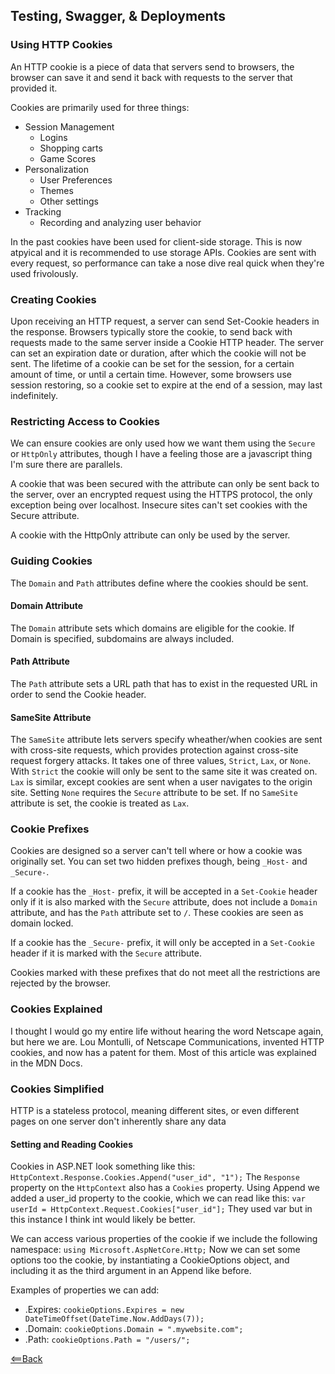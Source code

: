 ## Testing, Swagger, & Deployments

### Using HTTP Cookies

An HTTP cookie is a piece of data that servers send to browsers, the browser can save it and send it back with requests to the server that provided it.

Cookies are primarily used for three things:
- Session Management
  - Logins
  - Shopping carts
  - Game Scores
- Personalization
  - User Preferences
  - Themes
  - Other settings
- Tracking
  - Recording and analyzing user behavior

In the past cookies have been used for client-side storage. This is now atpyical and it is recommended to use storage APIs. Cookies are sent with every request, so performance can take a nose dive real quick when they're used frivolously.

### Creating Cookies

Upon receiving an HTTP request, a server can send Set-Cookie headers in the response. Browsers typically store the cookie, to send back with requests made to the same server inside a Cookie HTTP header. The server can set an expiration date or duration, after which the cookie will not be sent. The lifetime of a cookie can be set for the session, for a certain amount of time, or until a certain time. However, some browsers use session restoring, so a cookie set to expire at the end of a session, may last indefinitely.

### Restricting Access to Cookies

We can ensure cookies are only used how we want them using the `Secure` or `HttpOnly` attributes, though I have a feeling those are a javascript thing I'm sure there are parallels.

A cookie that was been secured with the attribute can only be sent back to the server, over an encrypted request using the HTTPS protocol, the only exception being over localhost. Insecure sites can't set cookies with the Secure attribute.

A cookie with the HttpOnly attribute can only be used by the server.

### Guiding Cookies

The `Domain` and `Path` attributes define where the cookies should be sent.

#### Domain Attribute

The `Domain` attribute sets which domains are eligible for the cookie. If Domain is specified, subdomains are always included.

#### Path Attribute

The `Path` attribute sets a URL path that has to exist in the requested URL in order to send the Cookie header.

#### SameSite Attribute

The `SameSite` attribute lets servers specify wheather/when cookies are sent with cross-site requests, which provides protection against cross-site request forgery attacks. It takes one of three values, `Strict`, `Lax`, or `None`. With `Strict` the cookie will only be sent to the same site it was created on. `Lax` is similar, except cookies are sent when a user navigates to the origin site. Setting `None` requires the `Secure` attribute to be set. If no `SameSite` attribute is set, the cookie is treated as `Lax`.

### Cookie Prefixes

Cookies are designed so a server can't tell where or how a cookie was originally set. You can set two hidden prefixes though, being `_Host-` and `_Secure-`. 

If a cookie has the `_Host-` prefix, it will be accepted in a `Set-Cookie` header only if it is also marked with the `Secure` attribute, does not include a `Domain` attribute, and has the `Path` attribute set to `/`. These cookies are seen as domain locked.

If a cookie has the `_Secure-` prefix, it will only be accepted in a `Set-Cookie` header if it is marked with the `Secure` attribute.

Cookies marked with these prefixes that do not meet all the restrictions are rejected by the browser.

### Cookies Explained

I thought I would go my entire life without hearing the word Netscape again, but here we are. Lou Montulli, of Netscape Communications, invented HTTP cookies, and now has a patent for them. Most of this article was explained in the MDN Docs.

### Cookies Simplified

HTTP is a stateless protocol, meaning different sites, or even different pages on one server don't inherently share any data

#### Setting and Reading Cookies

Cookies in ASP.NET look something like this:
```HttpContext.Response.Cookies.Append("user_id", "1");```
The `Response` property on the `HttpContext` also has a `Cookies` property. Using Append we added a user_id property to the cookie, which we can read like this:
```var userId = HttpContext.Request.Cookies["user_id"];```
They used var but in this instance I think int would likely be better.

We can access various properties of the cookie if we include the following namespace:
```using Microsoft.AspNetCore.Http;```
Now we can set some options too the cookie, by instantiating a CookieOptions object, and including it as the third argument in an Append like before.

Examples of properties we can add:
- .Expires: `cookieOptions.Expires = new DateTimeOffset(DateTime.Now.AddDays(7));`
- .Domain: `cookieOptions.Domain = ".mywebsite.com";`
- .Path: `cookieOptions.Path = "/users/";`


[<==Back](README.md)